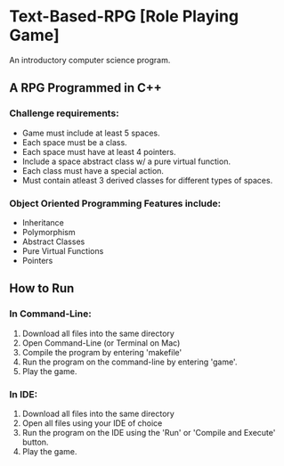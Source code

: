 # Text-Based-RPG [Role Playing Game]
An introductory computer science program.

## A RPG Programmed in C++ 
### Challenge requirements:  
  - Game must include at least 5 spaces.
  - Each space must be a class.
  - Each space must have at least 4 pointers.
  - Include a space abstract class w/ a pure virtual function.
  - Each class must have a special action.
  - Must contain atleast 3 derived classes for different types of spaces.
  
### Object Oriented Programming Features include:
  - Inheritance
  - Polymorphism
  - Abstract Classes
  - Pure Virtual Functions
  - Pointers
  
## How to Run
### In Command-Line:
 1. Download all files into the same directory
 2. Open Command-Line (or Terminal on Mac)
 3. Compile the program by entering 'makefile'
 3. Run the program on the command-line by entering 'game'.
 4. Play the game.

### In IDE:
 1. Download all files into the same directory
 2. Open all files using your IDE of choice
 3. Run the program on the IDE using the 'Run' or 'Compile and Execute' button.
 4. Play the game.
